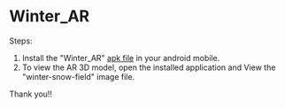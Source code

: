 # Winter_AR

Steps: 
   1) Install the "Winter_AR" [apk file](https://drive.google.com/file/d/1_b_yefKWJH_bAlUUSnkdSqGqbDYtCyyZ/view?usp=sharing) in your android mobile.
   2) To view the AR 3D model, open the installed application and View the "winter-snow-field" image file.
   
Thank you!!
